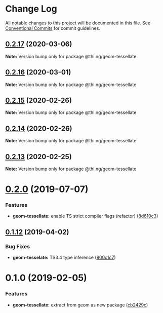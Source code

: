 # Change Log

All notable changes to this project will be documented in this file.
See [Conventional Commits](https://conventionalcommits.org) for commit guidelines.

## [0.2.17](https://github.com/thi-ng/umbrella/compare/@thi.ng/geom-tessellate@0.2.16...@thi.ng/geom-tessellate@0.2.17) (2020-03-06)

**Note:** Version bump only for package @thi.ng/geom-tessellate





## [0.2.16](https://github.com/thi-ng/umbrella/compare/@thi.ng/geom-tessellate@0.2.15...@thi.ng/geom-tessellate@0.2.16) (2020-03-01)

**Note:** Version bump only for package @thi.ng/geom-tessellate





## [0.2.15](https://github.com/thi-ng/umbrella/compare/@thi.ng/geom-tessellate@0.2.14...@thi.ng/geom-tessellate@0.2.15) (2020-02-26)

**Note:** Version bump only for package @thi.ng/geom-tessellate





## [0.2.14](https://github.com/thi-ng/umbrella/compare/@thi.ng/geom-tessellate@0.2.13...@thi.ng/geom-tessellate@0.2.14) (2020-02-26)

**Note:** Version bump only for package @thi.ng/geom-tessellate





## [0.2.13](https://github.com/thi-ng/umbrella/compare/@thi.ng/geom-tessellate@0.2.12...@thi.ng/geom-tessellate@0.2.13) (2020-02-25)

**Note:** Version bump only for package @thi.ng/geom-tessellate





# [0.2.0](https://github.com/thi-ng/umbrella/compare/@thi.ng/geom-tessellate@0.1.17...@thi.ng/geom-tessellate@0.2.0) (2019-07-07)

### Features

* **geom-tessellate:** enable TS strict compiler flags (refactor) ([8d610c3](https://github.com/thi-ng/umbrella/commit/8d610c3))

## [0.1.12](https://github.com/thi-ng/umbrella/compare/@thi.ng/geom-tessellate@0.1.11...@thi.ng/geom-tessellate@0.1.12) (2019-04-02)

### Bug Fixes

* **geom-tesselate:** TS3.4 type inference ([800c1c7](https://github.com/thi-ng/umbrella/commit/800c1c7))

# 0.1.0 (2019-02-05)

### Features

* **geom-tessellate:** extract from geom as new package ([cb2429c](https://github.com/thi-ng/umbrella/commit/cb2429c))
